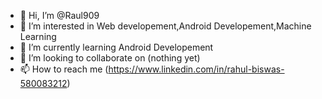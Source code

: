 - 👋 Hi, I’m @Raul909
- 👀 I’m interested in Web developement,Android Developement,Machine Learning
- 🌱 I’m currently learning Android Developement 
- 💞️ I’m looking to collaborate on (nothing yet)
- 📫 How to reach me (https://www.linkedin.com/in/rahul-biswas-580083212)

<!---
Raul909/Raul909 is a ✨ special ✨ repository because its `README.md` (this file) appears on your GitHub profile.
You can click the Preview link to take a look at your changes.
--->
